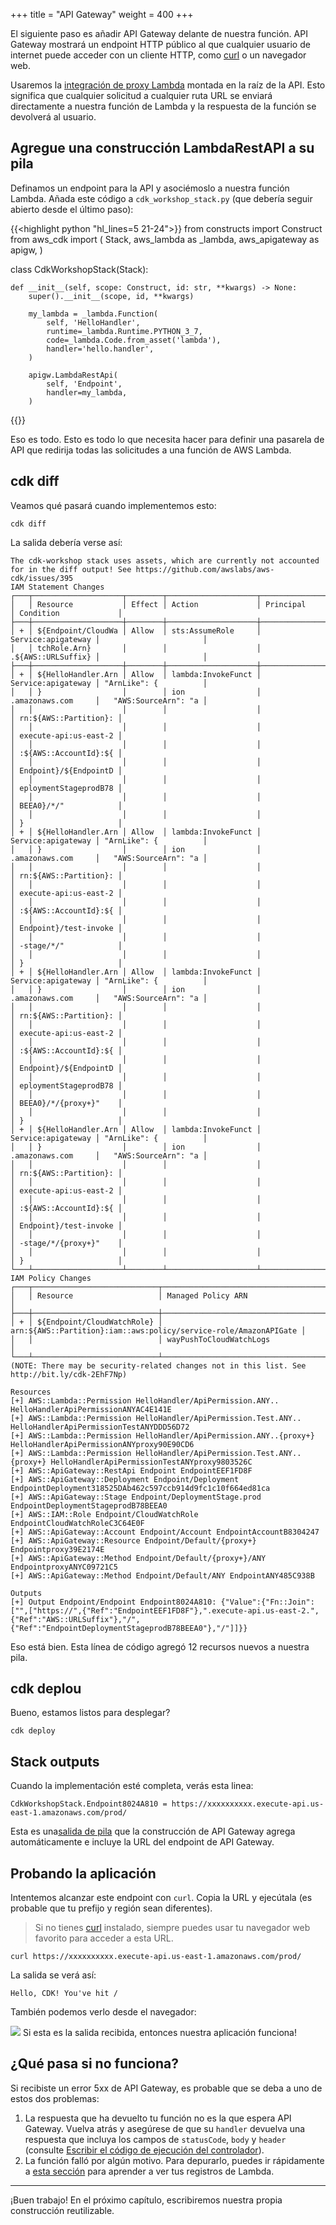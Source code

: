 +++
title = "API Gateway"
weight = 400
+++

El siguiente paso es añadir API Gateway delante de nuestra función. API Gateway mostrará un endpoint HTTP público al que cualquier usuario de internet puede acceder con un cliente HTTP, como [curl](https://curl.haxx.se/) o un navegador web.

Usaremos la [integración de proxy Lambda](https://docs.aws.amazon.com/es_es/apigateway/latest/developerguide/api-gateway-create-api-as-simple-proxy-for-lambda.html) montada en la raíz de la API. Esto significa que cualquier solicitud a cualquier ruta URL se enviará directamente a nuestra función de Lambda y la respuesta de la función se devolverá al usuario.


## Agregue una construcción LambdaRestAPI a su pila

Definamos un endpoint para la API y asociémoslo a nuestra función Lambda. Añada este código a `cdk_workshop_stack.py` (que debería seguir abierto desde el último paso):


{{<highlight python "hl_lines=5 21-24">}}
from constructs import Construct
from aws_cdk import (
    Stack,
    aws_lambda as _lambda,
    aws_apigateway as apigw,
)


class CdkWorkshopStack(Stack):

    def __init__(self, scope: Construct, id: str, **kwargs) -> None:
        super().__init__(scope, id, **kwargs)

        my_lambda = _lambda.Function(
            self, 'HelloHandler',
            runtime=_lambda.Runtime.PYTHON_3_7,
            code=_lambda.Code.from_asset('lambda'),
            handler='hello.handler',
        )

        apigw.LambdaRestApi(
            self, 'Endpoint',
            handler=my_lambda,
        )
{{</highlight>}}

Eso es todo. Esto es todo lo que necesita hacer para definir una pasarela de API que redirija todas las solicitudes a una función de AWS Lambda.


## cdk diff

Veamos qué pasará cuando implementemos esto:

```
cdk diff
```

La salida debería verse así:


```
The cdk-workshop stack uses assets, which are currently not accounted for in the diff output! See https://github.com/awslabs/aws-cdk/issues/395
IAM Statement Changes
┌───┬────────────────────┬────────┬────────────────────┬────────────────────┬───────────────────────┐
│   │ Resource           │ Effect │ Action             │ Principal          │ Condition             │
├───┼────────────────────┼────────┼────────────────────┼────────────────────┼───────────────────────┤
│ + │ ${Endpoint/CloudWa │ Allow  │ sts:AssumeRole     │ Service:apigateway │                       │
│   │ tchRole.Arn}       │        │                    │ .${AWS::URLSuffix} │                       │
├───┼────────────────────┼────────┼────────────────────┼────────────────────┼───────────────────────┤
│ + │ ${HelloHandler.Arn │ Allow  │ lambda:InvokeFunct │ Service:apigateway │ "ArnLike": {          │
│   │ }                  │        │ ion                │ .amazonaws.com     │   "AWS:SourceArn": "a │
│   │                    │        │                    │                    │ rn:${AWS::Partition}: │
│   │                    │        │                    │                    │ execute-api:us-east-2 │
│   │                    │        │                    │                    │ :${AWS::AccountId}:${ │
│   │                    │        │                    │                    │ Endpoint}/${EndpointD │
│   │                    │        │                    │                    │ eploymentStageprodB78 │
│   │                    │        │                    │                    │ BEEA0}/*/"            │
│   │                    │        │                    │                    │ }                     │
│ + │ ${HelloHandler.Arn │ Allow  │ lambda:InvokeFunct │ Service:apigateway │ "ArnLike": {          │
│   │ }                  │        │ ion                │ .amazonaws.com     │   "AWS:SourceArn": "a │
│   │                    │        │                    │                    │ rn:${AWS::Partition}: │
│   │                    │        │                    │                    │ execute-api:us-east-2 │
│   │                    │        │                    │                    │ :${AWS::AccountId}:${ │
│   │                    │        │                    │                    │ Endpoint}/test-invoke │
│   │                    │        │                    │                    │ -stage/*/"            │
│   │                    │        │                    │                    │ }                     │
│ + │ ${HelloHandler.Arn │ Allow  │ lambda:InvokeFunct │ Service:apigateway │ "ArnLike": {          │
│   │ }                  │        │ ion                │ .amazonaws.com     │   "AWS:SourceArn": "a │
│   │                    │        │                    │                    │ rn:${AWS::Partition}: │
│   │                    │        │                    │                    │ execute-api:us-east-2 │
│   │                    │        │                    │                    │ :${AWS::AccountId}:${ │
│   │                    │        │                    │                    │ Endpoint}/${EndpointD │
│   │                    │        │                    │                    │ eploymentStageprodB78 │
│   │                    │        │                    │                    │ BEEA0}/*/{proxy+}"    │
│   │                    │        │                    │                    │ }                     │
│ + │ ${HelloHandler.Arn │ Allow  │ lambda:InvokeFunct │ Service:apigateway │ "ArnLike": {          │
│   │ }                  │        │ ion                │ .amazonaws.com     │   "AWS:SourceArn": "a │
│   │                    │        │                    │                    │ rn:${AWS::Partition}: │
│   │                    │        │                    │                    │ execute-api:us-east-2 │
│   │                    │        │                    │                    │ :${AWS::AccountId}:${ │
│   │                    │        │                    │                    │ Endpoint}/test-invoke │
│   │                    │        │                    │                    │ -stage/*/{proxy+}"    │
│   │                    │        │                    │                    │ }                     │
└───┴────────────────────┴────────┴────────────────────┴────────────────────┴───────────────────────┘
IAM Policy Changes
┌───┬────────────────────────────┬──────────────────────────────────────────────────────────────────┐
│   │ Resource                   │ Managed Policy ARN                                               │
├───┼────────────────────────────┼──────────────────────────────────────────────────────────────────┤
│ + │ ${Endpoint/CloudWatchRole} │ arn:${AWS::Partition}:iam::aws:policy/service-role/AmazonAPIGate │
│   │                            │ wayPushToCloudWatchLogs                                          │
└───┴────────────────────────────┴──────────────────────────────────────────────────────────────────┘
(NOTE: There may be security-related changes not in this list. See http://bit.ly/cdk-2EhF7Np)

Resources
[+] AWS::Lambda::Permission HelloHandler/ApiPermission.ANY.. HelloHandlerApiPermissionANYAC4E141E
[+] AWS::Lambda::Permission HelloHandler/ApiPermission.Test.ANY.. HelloHandlerApiPermissionTestANYDDD56D72
[+] AWS::Lambda::Permission HelloHandler/ApiPermission.ANY..{proxy+} HelloHandlerApiPermissionANYproxy90E90CD6
[+] AWS::Lambda::Permission HelloHandler/ApiPermission.Test.ANY..{proxy+} HelloHandlerApiPermissionTestANYproxy9803526C
[+] AWS::ApiGateway::RestApi Endpoint EndpointEEF1FD8F
[+] AWS::ApiGateway::Deployment Endpoint/Deployment EndpointDeployment318525DAb462c597ccb914d9fc1c10f664ed81ca
[+] AWS::ApiGateway::Stage Endpoint/DeploymentStage.prod EndpointDeploymentStageprodB78BEEA0
[+] AWS::IAM::Role Endpoint/CloudWatchRole EndpointCloudWatchRoleC3C64E0F
[+] AWS::ApiGateway::Account Endpoint/Account EndpointAccountB8304247
[+] AWS::ApiGateway::Resource Endpoint/Default/{proxy+} Endpointproxy39E2174E
[+] AWS::ApiGateway::Method Endpoint/Default/{proxy+}/ANY EndpointproxyANYC09721C5
[+] AWS::ApiGateway::Method Endpoint/Default/ANY EndpointANY485C938B

Outputs
[+] Output Endpoint/Endpoint Endpoint8024A810: {"Value":{"Fn::Join":["",["https://",{"Ref":"EndpointEEF1FD8F"},".execute-api.us-east-2.",{"Ref":"AWS::URLSuffix"},"/",{"Ref":"EndpointDeploymentStageprodB78BEEA0"},"/"]]}}
```

Eso está bien. Esta línea de código agregó 12 recursos nuevos a nuestra pila.


## cdk deplou

Bueno, estamos listos para desplegar?


```
cdk deploy
```



## Stack outputs

Cuando la implementación esté completa, verás esta linea:


```
CdkWorkshopStack.Endpoint8024A810 = https://xxxxxxxxxx.execute-api.us-east-1.amazonaws.com/prod/
```

Esta es una[salida de pila](https://docs.aws.amazon.com/AWSCloudFormation/latest/UserGuide/stacks.html) que la construcción de API Gateway agrega automáticamente e incluye la URL del endpoint de API Gateway.


## Probando la aplicación

Intentemos alcanzar este endpoint con `curl`. Copia la URL y ejecútala (es probable que tu prefijo y región sean diferentes).


>Si no tienes [curl](https://curl.haxx.se/) instalado, siempre puedes usar tu navegador web favorito para acceder a esta URL.



```
curl https://xxxxxxxxxx.execute-api.us-east-1.amazonaws.com/prod/
```

La salida se verá así:


```
Hello, CDK! You've hit /
```

También podemos verlo desde el navegador:

![](./browser.png)
Si esta es la salida recibida, entonces nuestra aplicación funciona!


## ¿Qué pasa si no funciona?

Si recibiste un error 5xx de API Gateway, es probable que se deba a uno de estos dos problemas:


1. La respuesta que ha devuelto tu función no es la que espera API Gateway. Vuelva atrás y asegúrese de que su `handler` devuelva una respuesta que incluya los campos de `statusCode`, `body` y `header` (consulte [Escribir el código de ejecución del controlador](https://cdkworkshop.com/30-python/30-hello-cdk/200-lambda.html)).
2. La función falló por algún motivo. Para depurarlo, puedes ir rápidamente a [esta sección](https://cdkworkshop.com/30-python/40-hit-counter/500-logs.html) para aprender a ver tus registros de Lambda.

* * *
¡Buen trabajo! En el próximo capítulo, escribiremos nuestra propia construcción reutilizable.